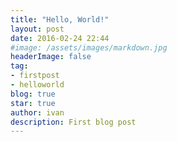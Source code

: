 ```yaml
---
title: "Hello, World!"
layout: post
date: 2016-02-24 22:44
#image: /assets/images/markdown.jpg
headerImage: false
tag:
- firstpost
- helloworld
blog: true
star: true
author: ivan
description: First blog post
---
```

